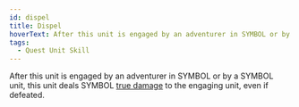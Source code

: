 ```yaml
---
id: dispel
title: Dispel
hoverText: After this unit is engaged by an adventurer in SYMBOL or by a SYMBOL unit, this unit deals SYMBOL true damage to the engaging unit, even if defeated.
tags:
  - Quest Unit Skill
---
```


After this unit is engaged by an adventurer in SYMBOL or by a SYMBOL unit, this unit deals SYMBOL [true damage](/docs/terms/other/true-damage) to the engaging unit, even if defeated.